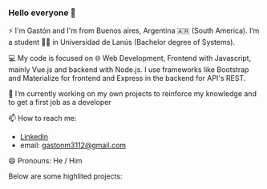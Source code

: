 ### Hello everyone 👋

⚡ I'm Gastón and I'm from Buenos aires, Argentina 🇦🇷 (South America). I’m a student 👨‍💻 in Universidad de Lanús (Bachelor degree of Systems). 

💻 My code is focused on 🌐 Web Development, Frontend with Javascript, mainly Vue.js and backend with Node.js. I use frameworks like Bootstrap and Materialize for frontend and Express in the backend for API's REST.

 🔭 I’m currently working on my own projects to reinforce my knowledge and to get a first job as a developer
 
 📫 How to reach me: 
- [Linkedin](https://www.linkedin.com/in/gast%C3%B3n-martinez-a2189a1a2/)
- email: gastonm3112@gmail.com

😄 Pronouns: He / Him

Below are some highlited projects:

<!--
**gastonm3112/gastonm3112** is a ✨ _special_ ✨ repository because its `README.md` (this file) appears on your GitHub profile.

